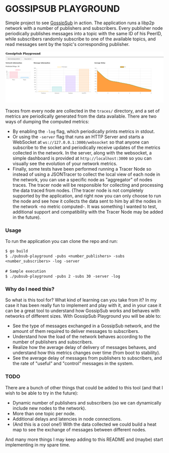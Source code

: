 # GOSSIPSUB PLAYGROUND
Simple project to see [GossipSub](https://github.com/libp2p/specs/tree/master/pubsub/gossipsub) in action.
The application runs a libp2p network with a number of publishers and subscribers. Every publisher
node periodically publishes messages into a topic with the same ID of his PeerID, while subscribers
randomly subscribe to one of the available topics, and read messages sent by the topic's corresponding
publisher.

![](ui/dashboard.png)

Traces from every node are collected in the `traces/` directory, and a set of metrics are periodically
generated from the data available. There are two ways of dumping the computed metrics:
* By enabling the `-log` flag, which periodically prints metrics in stdout.
* Or using the `-server` flag that runs an HTTP Server and starts a WebSocket at `ws://127.0.0.1:3000/websocket` so that
anyone can subscribe to the socket and periodically receive updates of the metrics collected in the network.
In the server, along with the websocket, a simple dashboard is provided at `http://localhost:3000` so you can
visually see the evolution of your network metrics.
* Finally, some tests have been performed running a Tracer Node so instead of using a JSONTracer
to collect the local view of each node in the network, you can use a specific node as "aggregator" of
nodes traces. The tracer node will be responsible for collecting and processing the data traced from nodes. 
(The tracer node is not completely
supported by the application, and right now you can only choose to run the node and see how it collects the data
sent to him by all the nodes in the network -no metric computed-. It was something I wanted to test, additional
support and compatibility with the Tracer Node may be added in the future).

### Usage
To run the application you can clone the repo and run:
```
$ go build
$ ./pubsub-playground -pubs <number_publishers> -subs <number_subscribers> -log -server

# Sample execution
$ ./pubsub-playground -pubs 2 -subs 30 -server -log
```

### Why do I need this?
So what is this tool for? What kind of learning can you take from it?
In my case it has
been really fun to implement and play with it, and in your case it can be a great
tool to understand how GossipSub works and behaves with networks of different sizes. 
With GossipSub Playground you will be able to:
* See the type of messages exchanged in a GossipSub network, and the amount of them
required to deliver messages to subscribers.
* Understand how the load of the network behaves according to the number of publishers
and subscribers.
* Realize how the average delay of delivery of messages behaves, and understand how this metrics
changes over time (from boot to stability).
* See the average delay of messages from publishers to subscribers, and the rate of "useful" 
and "control" messages in the system.

### TODO
There are a bunch of other things that could be added to this tool (and that I wish to be able to try
in the future):
* Dynamic number of publishers and subscribers (so we can dynamically include new nodes to the network).
* More than one topic per node.
* Additional delays and latencies in node connections.
* (And this is a cool one!) With the data collected we could build a heat map to see the exchange of messages between different nodes.

And many more things I may keep adding to this README and (maybe) start implementing in my spare time.